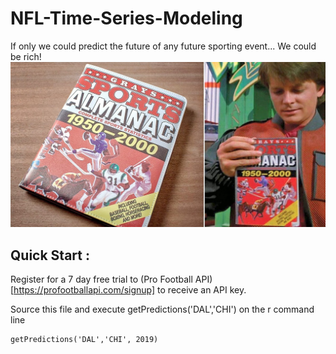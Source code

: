# NFL-Time-Series-Modeling

If only we could predict the future of any future sporting event... We could be rich!
![Greys Sports Almanac](./almanac.jpg)

## Quick Start :

 Register for a 7 day free trial to (Pro Football API)[https://profootballapi.com/signup] to receive an API key.


 Source this file and execute getPredictions('DAL','CHI') on the r command line

    getPredictions('DAL','CHI', 2019)
